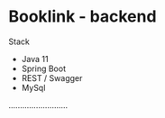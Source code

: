 # Booklink - backend

Stack
- Java 11
- Spring Boot
- REST / Swagger
- MySql

..........................